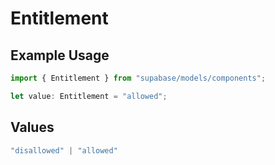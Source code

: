 # Entitlement

## Example Usage

```typescript
import { Entitlement } from "supabase/models/components";

let value: Entitlement = "allowed";
```

## Values

```typescript
"disallowed" | "allowed"
```